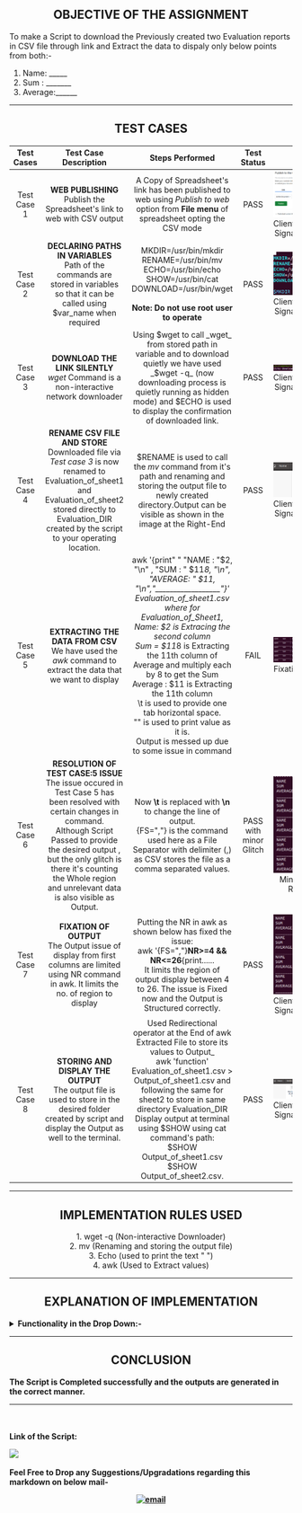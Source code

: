 <h2 align="center">OBJECTIVE OF THE ASSIGNMENT</h2> 

 To make a Script to download the Previously created two Evaluation reports in CSV file through link and Extract the data to dispaly only below points from both:-  
 1. Name: _____
 2. Sum  : _______
 3. Average:______

----

<h2 align="center">TEST CASES</h2> 

|Test Cases|Test Case Description|Steps Performed| Test Status|Output
|:----:|:-----:|:-----:|:-----:|:-----:|
|Test Case 1| **WEB PUBLISHING** <br/> Publish the Spreadsheet's link to web with CSV output | A Copy of Spreadsheet's link has been published to web using *Publish to web* option from **File menu** of spreadsheet opting the CSV mode | PASS |![](https://raw.githubusercontent.com/somgithub111/test/master/Screenshot%20from%202021-04-19%2023-55-40.png) <br/> Client/Approver's Signature _______ |
|Test Case 2| **DECLARING PATHS IN VARIABLES** <br/> Path of the commands are stored in variables so that it can be called using $var_name when required| MKDIR=/usr/bin/mkdir <br/> RENAME=/usr/bin/mv <br/> ECHO=/usr/bin/echo <br/> SHOW=/usr/bin/cat <br/> DOWNLOAD=/usr/bin/wget <br/><br/> **Note: Do not use root user to operate**| PASS | ![](https://raw.githubusercontent.com/somgithub111/test/master/Screenshot%20from%202021-04-20%2009-19-11.png) <br/> Client/Approver's Signature _______ |
|Test Case 3| **DOWNLOAD THE LINK SILENTLY** <br/> _wget_ Command is a non-interactive network downloader| Using $wget to call _wget_ from stored path in variable and to download quietly we have used _$wget -q_ (now downloading process is quietly running as hidden mode) and $ECHO is used to display the confirmation of downloaded link.| PASS | ![](https://raw.githubusercontent.com/somgithub111/test/master/Screenshot%20from%202021-04-20%2010-00-26.png) <br/> Client/Approver's Signature _______ |
|Test Case 4| **RENAME CSV FILE AND STORE** <br/> Downloaded file via _Test case 3_ is now renamed to Evaluation_of_sheet1 and Evaluation_of_sheet2 stored directly to Evaluation_DIR created by the script to your operating location.| $RENAME is used to call the *mv* command from it's path and renaming and storing the output file to newly created directory.Output can be visible as shown in the image at the Right-End |PASS|![](https://raw.githubusercontent.com/somgithub111/test/master/Screenshot%20from%202021-04-20%2010-09-57.png) <br/> Client/Approver's Signature _______ |
|Test Case 5| **EXTRACTING THE DATA FROM CSV** <br/> We have used the _awk_ command to extract the data that we want to display| awk '{print" " "NAME   : "$2, "\n" , "SUM    : " $11*8, "\n", "AVERAGE: " $11, "\n","__________________"}' Evaluation_of_sheet1.csv <br/> where for Evaluation_of_Sheet1,<br/> Name: $2 is Extracing the second column <br/> Sum = $11*8 is Extracting the 11th column of Average and multiply each by 8 to get the Sum <br/> Average : $11 is Extracting the 11th column </br> \t is used to provide one tab horizontal space. <br/> "" is used to print value as it is.<br/> Output is messed up due to some issue in command|FAIL| ![](https://raw.githubusercontent.com/somgithub111/test/master/Screenshot%20from%202021-04-20%2010-57-51.png) <br/> Fixation Required|
|Test Case 6| **RESOLUTION OF TEST CASE:5 ISSUE** <br/> The issue occured in Test Case 5 has been resolved with certain changes in command.<br/> Although Script Passed to provide the desired output , but the only glitch is there it's counting the Whole region and unrelevant data is also visible as Output. | Now **\t** is replaced with **\n** to change the line of output. <br/> {FS=","} is the command used here as a File Separator with delimiter (,) as CSV stores the file as a comma separated values.|PASS with minor Glitch| ![](https://raw.githubusercontent.com/somgithub111/test/master/Screenshot%20from%202021-04-20%2011-15-59.png) <br/> Minor Fixation Required.|
|Test Case 7| **FIXATION OF OUTPUT** <br/> The Output issue of display from first columns are limited using NR command in awk. It limits the no. of region to display| Putting the NR in awk as shown below has fixed the issue: <br/> awk '{FS=","}**NR>=4 && NR<=26**{print...... <br/> It limits the region of output display between 4 to 26. The issue is Fixed now and the Output is Structured correctly. |PASS| ![](https://raw.githubusercontent.com/somgithub111/test/master/Screenshot%20from%202021-04-20%2011-32-19.png)<br/> Client/Approver's Signature _______ |
|Test Case 8| **STORING AND DISPLAY THE OUTPUT** <br/> The output file is used to store in the desired folder created by script and display the Output as well to the terminal. | Used Redirectional operator at the End of awk Extracted File to store its values to Output_  <br/>awk 'function' Evaluation_of_sheet1.csv > Output_of_sheet1.csv and following the same for sheet2 to store in same directory Evaluation_DIR<br/> Display output at terminal using $SHOW using cat command's path:<br/> $SHOW Output_of_sheet1.csv <br/> $SHOW Output_of_sheet2.csv. |PASS| ![](https://raw.githubusercontent.com/somgithub111/test/master/Screenshot%20from%202021-04-20%2011-57-32.png) Client/Approver's Signature _______ |

------

<h2 align="center">IMPLEMENTATION RULES USED </h2> 

 
<p align="center"> 1. wget -q (Non-interactive Downloader) <br/> 2. mv (Renaming and storing the output file) <br/> 3. Echo (used to print the text " ") <br/> 4. awk (Used to Extract values)</p>

------

<h2 align="center">EXPLANATION OF IMPLEMENTATION</h2> 
<details close="close">
   <summary><b>Functionality in the Drop Down:-</b></summary>
<ul><br/>
  <b>
    
 1. Path of the commands used in the script are stored in variables.Further these variables are called using $variablename:
  
  <b>
  
  ```sh
     MKDIR=/usr/bin/mkdir
     RENAME=/usr/bin/mv
     ECHO=/usr/bin/echo
     SHOW=/usr/bin/cat
     DOWNLOAD=/usr/bin/wget

  ```
  
  </b> <br/>
  
 2. New Directory Evaluation_DIR is made to the path where script is operating and move to the Directory location to store the further downloads and outputs:

  <b>
  
 ```sh
    $MKDIR Evaluation_DIR  #Creating a new Directory to store the downloaded and generated output files.
    cd Evaluation_DIR 
  ```
  
  </b><br/>
  
 3. Downloading the Spreadsheet file as CSV output and Renaming it to Evaluation_of_sheet1 or 2 respectively and storing the same with same filename to Desired directory:
  <b> 
 
 
 ```sh
    $DOWNLOAD -q 'https://docs.google.com/spreadsheets/d/e/2PACX-1vTrNldUZStbLCL-Q9Le9ilWrWxR1XW5N4zOzpBbM4aBEsgp2wheS7ioOx0yQ8a_zZuxvw4fXkwYH-Mh/pub?output=csv' 
    $RENAME pub?output=csv Evaluation_of_sheet1.csv 
    $DOWNLOAD -q 'https://docs.google.com/spreadsheets/d/e/2PACX-1vRc3-RATBQ0U-XYPwb8uRHs0sMwJspqnspJxWFPXVz_pF0NA2QTFA-rkmPsRjMOlF_xPdpwBRjYOkhK/pub?output=csv' 
    $RENAME pub?output=csv Evaluation_of_sheet2.csv 
 ```
 
 
   </b><br/>

 4. Echo command is used here to display the text as it is where required:

 <b>
  
  ```sh
     $ECHO "links downloaded. Extracting now..."
     $ECHO "-------------------------------------------EVALUATION OF SHEET 1 (DAILY BASIS)-------------------------------------------------------"
     $ECHO "----------------------------------------EVALUATION OF SHEET 2 (ON THE BASIS OF MARKDOWN FILE)-----------------------------------------------"
  ```
  
 </b><br/>
 
 5. awk command is used to Extract the data where FS is used as Field seperator (,) and NR is used to select no. of regions in output between 4 to 24/26 and "" is used to Echo text as it is, \n is used to change the lines and  $2 ,$11, &11*8 is used to display column:

  <b>
  
  ```sh
     awk '{FS=","}NR>=4 && NR<=24{print" " "NAME   : "$2, "\n" , "SUM    : " $11*8, "\n", "AVERAGE: " $11, "\n","__________________"}' Evaluation_of_sheet1.csv >       Output_of_sheet1.csv 
     $SHOW Output_of_sheet1.csv
     awk '{FS=","}NR>=4 && NR<=26{print" " "NAME   : "$2, "\n" , "SUM    : " $11*8, "\n", "AVERAGE: " $11, "\n","__________________"}' Evaluation_of_sheet2.csv >   Output_of_sheet2.csv 
     $SHOW Output_of_sheet2.csv
  ```
</b></ul>
</details>

 ----
 
 
 <h2 align="center">CONCLUSION</h2> 

 The Script is Completed successfully and the outputs are generated in the correct manner.
 
 ----
 <br/>
 <br/>
 <b>Link of the Script:</b> 
 <p align="left"><a href="https://drive.google.com/drive/folders/19HB1MKjL_NrmajPQ-TXmCGRAr_WBNnfE?usp=sharing"> <img src="https://www.picgifs.com/graphics/c/click-here/graphics-click-here-851444.gif" border="0" /></a> 
 
Feel Free to Drop any Suggestions/Upgradations regarding this markdown on below mail-
<p align="center">
  <a href="mailto:someshkmr4@gmail.com"><img src="https://img.icons8.com/color/96/000000/gmail.png" alt="email"/></a>

 
 
 
 
  

